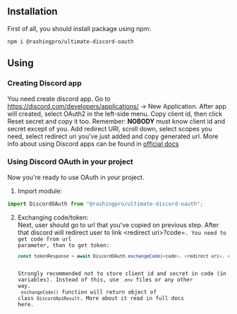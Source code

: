 ## Installation
First of all, you should install package using npm:
```
npm i @rashingpro/ultimate-discord-oauth
```

## Using
### Creating Discord app
You need create discord app. Go to https://discord.com/developers/applications/ -> New Application. After app will created, select OAuth2 in the left-side menu. Copy client id, then click Reset secret and copy it too. Remember: **NOBODY** must know client id and secret except of you. Add redirect URI, scroll down, select scopes you need, select redirect uri you've just added and copy generated url. More info about using Discord apps can be found in [official docs](https://discord.com/developers/docs/topics/oauth2)

### Using Discord OAuth in your project
Now you're ready to use OAuth in your project.
1. Import module:
```javascript
import DiscordOAuth from "@rashingpro/ultimate-discord-oauth";
```
2. Exchanging code/token:<br>
   Next, user should go to url that you've copied on previous step. After that discord will redirect user to link \<redirect uri\>?code=<code>. You need to get code from url parameter, than to get token:
   ```javascript
   const tokenResponse = await DiscordOAuth.exchangeCode(<code>, <redirect uri>, <client id>, <client secret>);
   ```
   Strongly recommended not to store client id and secret in code (in variables). Instead of this, use `.env` files or any other way.<br>
   `exchangeCode()` function will return object of class `DiscordApiResult`. More about it read in full docs here.
